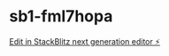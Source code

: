 # sb1-fml7hopa

[Edit in StackBlitz next generation editor ⚡️](https://stackblitz.com/~/github.com/DJaxWeapon1/sb1-fml7hopa)